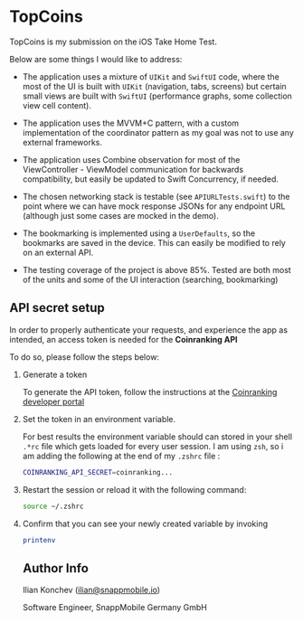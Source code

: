 # TopCoins

TopCoins is my submission on the iOS Take Home Test. 

Below are some things I would like to address:

- The application uses a mixture of `UIKit` and `SwiftUI` code, where the most of the UI is built with `UIKit` (navigation, tabs, screens) but certain small views are built with `SwiftUI` (performance graphs, some collection view cell content).

- The application uses the MVVM+C pattern, with a custom implementation of the coordinator pattern as my goal was not to use any external frameworks.

- The application uses Combine observation for most of the ViewController - ViewModel communication for backwards compatibility, but easily be updated to Swift Concurrency, if needed.

- The chosen networking stack is testable (see `APIURLTests.swift`) to the point where we can have mock response JSONs for any endpoint URL (although just some cases are mocked in the demo).

- The bookmarking is implemented using a `UserDefaults`, so the bookmarks are saved in the device. This can easily be modified to rely on an external API.

- The testing coverage of the project is above 85%. Tested are both most of the units and some of the UI interaction (searching, bookmarking)


## API secret setup

In order to properly authenticate your requests, and experience the app as intended, an access token is needed for the __Coinranking API__

To do so, please follow the steps below:

1. Generate a token
   
   To generate the API token, follow the instructions at the [Coinranking developer portal](https://developers.coinranking.com/api/documentation)

2. Set the token in an environment variable.

   For best results the environment variable should can stored in your shell `.*rc` file which gets loaded for every user session. I am using `zsh`, so i am adding the following at the end of my `.zshrc` file :

   ```sh
   COINRANKING_API_SECRET=coinranking...
   ```
3. Restart the session or reload it with the following command:

   ```sh
   source ~/.zshrc
   ```
4. Confirm that you can see your newly created variable by invoking

   ```sh
   printenv
   ```

   ## Author Info

   Ilian Konchev ([ilian@snappmobile.io](mailto:ilian@snappmobile.io))

   Software Engineer, SnappMobile Germany GmbH
